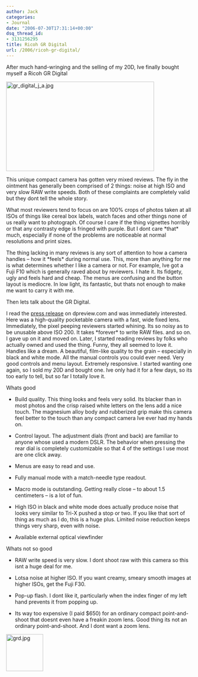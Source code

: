```yaml
---
author: Jack
categories:
- Journal
date: "2006-07-30T17:31:14+00:00"
dsq_thread_id:
- 3131256295
title: Ricoh GR Digital
url: /2006/ricoh-gr-digital/
---
```


After much hand-wringing and the selling of my 20D, Ive finally bought myself a Ricoh GR Digital 


<img src="/files/gr_digital_j_a.jpg" alt="gr_digital_j_a.jpg" width="400" height="242" /> 

This unique compact camera has gotten very mixed reviews. The fly in the ointment has generally been comprised of 2 things: noise at high ISO and very slow RAW write speeds. Both of these complaints are completely valid but they dont tell the whole story. 

What most reviewers tend to focus on are 100% crops of photos taken at all ISOs of things like cereal box labels, watch faces and other things none of us really want to photograph. Of course I care if the thing vignettes horribly or that any contrasty edge is fringed with purple. But I dont care \*that\* much, especially if none of the problems are noticeable at normal resolutions and print sizes. 

The thing lacking in many reviews is any sort of attention to how a camera handles &#8211; how it \*feels\* during normal use. This, more than anything for me is what determines whether I like a camera or not. For example, Ive got a Fuji F10 which is generally raved about by reviewers. I hate it. Its fidgety, ugly and feels hard and cheap. The menus are confusing and the button layout is mediocre. In low light, its fantastic, but thats not enough to make me want to carry it with me. 

Then lets talk about the GR Digital. 

I read the [press release][1] on dpreview.com and was immediately interested. Here was a high-quality pocketable camera with a fast, wide fixed lens.&nbsp; Immediately, the pixel peeping reviewers started whining. Its so noisy as to be unusable above ISO 200. It takes \*forever\* to write RAW files. and so on. I gave up on it and moved on. Later, I started reading reviews by folks who actually owned and used the thing. Funny, they all seemed to love it. Handles like a dream. A beautiful, film-like quality to the grain &#8211; especially in black and white mode. All the manual controls you could ever need. Very good controls and menu layout. Extremely responsive. I started wanting one again, so I sold my 20D and bought one. Ive only had it for a few days, so its too early to tell, but so far I totally love it. 

Whats good 

* Build quality. This thing looks and feels very solid. Its blacker than in most photos and the crisp raised white letters on the lens add a nice touch. The magnesium alloy body and rubberized grip make this camera feel better to the touch than any compact camera Ive ever had my hands on. 

* Control layout. The adjustment dials (front and back) are familiar to anyone whose used a modern DSLR. The behavior when pressing the rear dial is completely customizable so that 4 of the settings I use most are one click away. 

* Menus are easy to read and use. 

* Fully manual mode with a match-needle type readout. 

* Macro mode is outstanding. Getting really close &#8211; to about 1.5 centimeters &#8211; is a lot of fun. 

* High ISO in black and white mode does actually produce noise that looks very similar to Tri-X pushed a stop or two. If you like that sort of thing as much as I do, this is a huge plus. Limited noise reduction keeps things very sharp, even with noise. 

* Available external optical viewfinder 

Whats not so good 

* RAW write speed is very slow. I dont shoot raw with this camera so this isnt a huge deal for me. 

* Lotsa noise at higher ISO. If you want creamy, smeary smooth images at higher ISOs, get the Fuji F30. 

* Pop-up flash. I dont like it, particularly when the index finger of my left hand prevents it from popping up. 

* Its way too expensive (I paid $650) for an ordinary compact point-and-shoot that doesnt even have a freakin zoom lens. Good thing its not an ordinary point-and-shoot. And I dont want a zoom lens. 

<img src="/files/grd.jpg" alt="grd.jpg" width="100" height="100" />

 [1]: http://www.dpreview.com/news/0509/05091301ricoh_gr.asp